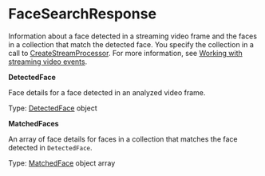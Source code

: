 # FaceSearchResponse<a name="streaming-video-kinesis-output-reference-facesearchresponse"></a>

Information about a face detected in a streaming video frame and the faces in a collection that match the detected face\. You specify the collection in a call to [CreateStreamProcessor](https://docs.aws.amazon.com/rekognition/latest/APIReference/API_CreateStreamProcessor.html)\. For more information, see [Working with streaming video events](streaming-video.md)\. 

**DetectedFace**

Face details for a face detected in an analyzed video frame\.

Type: [DetectedFace](streaming-video-kinesis-output-reference-detectedface.md) object

**MatchedFaces**

An array of face details for faces in a collection that matches the face detected in `DetectedFace`\.

Type: [MatchedFace](streaming-video-kinesis-output-reference-facematch.md) object array